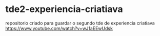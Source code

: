 # tde2-experiencia-criatiava
repositorio criado para guardar o segundo tde de experiencia criatiava
https://www.youtube.com/watch?v=wJ1aEEwUdsk
